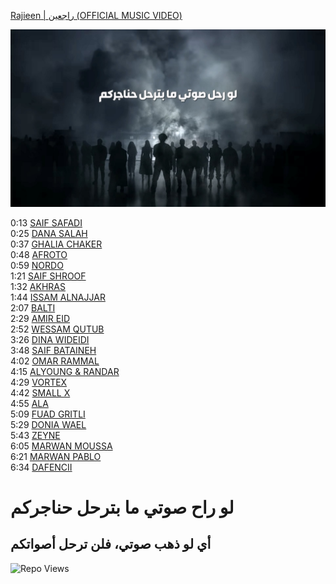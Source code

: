 [Rajieen | راجعين (OFFICIAL MUSIC VIDEO)](https://www.youtube.com/watch?v=ug0L5S2Qzwg)  

![Image](./Wallpapers/Wallpaper4.jpg)

0:13 [SAIF SAFADI](https://www.youtube.com/@saifsafadi/videos)   
0:25 [DANA SALAH](https://www.youtube.com/@DanaSalah/videos)   
0:37 [GHALIA CHAKER](https://www.youtube.com/@ghaliaaofficial/videos)   
0:48 [AFROTO](https://www.youtube.com/@OFFICIALAFROTO/videos)   
0:59 [NORDO](https://www.youtube.com/@MARWENNORDO/videos)   
1:21 [SAIF SHROOF](https://www.youtube.com/@ShroofOfficial/videos)   
1:32 [AKHRAS](https://www.youtube.com/@akhrasofficial/videos)   
1:44 [ISSAM ALNAJJAR](https://www.youtube.com/@IssamAlnajjar/videos)   
2:07 [BALTI](https://www.youtube.com/@ThisizBaltiofficial/videos)   
2:29 [AMIR EID](https://www.youtube.com/@amireid/videos)   
2:52 [WESSAM QUTUB](https://www.youtube.com/@WessamQutob/videos)   
3:26 [DINA WIDEIDI](https://www.youtube.com/@DinaElWedidi1/videos)   
3:48 [SAIF BATAINEH](https://www.youtube.com/@BatainehOfficial/videos)   
4:02 [OMAR RAMMAL](https://www.youtube.com/@orammal/videos)   
4:15 [ALYOUNG & RANDAR](https://www.youtube.com/@yrmusic865/videos)   
4:29 [VORTEX](https://www.youtube.com/@VortexOfficial/videos)   
4:42 [SMALL X](https://www.youtube.com/@SmallXOfficial/videos)   
4:55 [ALA](https://www.youtube.com/@AlaOfficial/videos)   
5:09 [FUAD GRITLI](https://www.youtube.com/@fuadgritliofficialchannel/videos)    
5:29 [DONIA WAEL](https://www.youtube.com/@DoniaWaelll/videos)   
5:43 [ZEYNE](https://www.youtube.com/@zeyne_/videos)   
6:05 [MARWAN MOUSSA](https://www.youtube.com/@MarwanMoussaa/videos)   
6:21 [MARWAN PABLO](https://www.youtube.com/@marwanpablo/videos)   
6:34 [DAFENCII](https://www.youtube.com/@Thedafencii/videos)

# لو راح صوتي ما بترحل حناجركم

## أي لو ذهب صوتي، فلن ترحل أصواتكم



![Repo Views](https://repostats.deno.dev/2u841r/rajieen)
